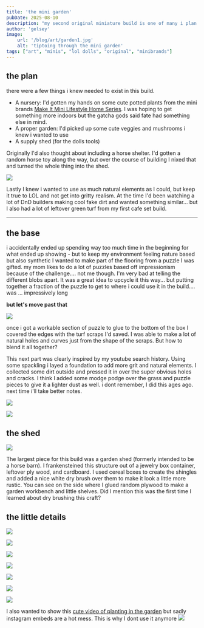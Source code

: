 ```yaml
---
title: 'the mini garden'
pubDate: 2025-08-10
description: "my second original miniature build is one of many i plan to make in a series for my lol dolls. in order to curb my impulses to keep buying those little gatcha balls that are soooo satisfying to unwrap, i made myself promise that each doll would get her own little room for a larger dollhouse i plan to build. The garden was the first one because i got the perfect green box base to put them in"
author: 'gelsey'
image:
    url: '/blog/art/garden1.jpg'
    alt: 'tiptoing through the mini garden'
tags: ["art", "minis", "lol dolls", "original", "minibrands"]
---
```

## the plan

there were a few things i knew needed to exist in this build.

*   A nursery: I'd gotten my hands on some cute potted plants from the mini brands [Make It Mini Lifestyle Home Series](https://shop.mgae.com/products/mgas-miniverse-make-it-mini-lifestyle-home-series-1?srsltid=AfmBOorCZR8yTxHAsLRuloULDdWp9LFRTgHJbCC6TBhmOwJ76xkPewN_). I was hoping to get something more indoors but the gatcha gods said fate had something else in mind.
*   A proper garden: I'd picked up some cute veggies and mushrooms i knew i wanted to use
*   A supply shed (for the dolls tools)

Originally I'd also thought about including a horse shelter. I'd gotten a random horse toy along the way, but over the course of building I nixed that and turned the whole thing into the shed.

![](/blog/art/20230422_140632.jpg)

Lastly I knew i wanted to use as much natural elements as I could, but keep it true to LOL and not get into gritty realism. At the time I'd been watching a lot of DnD builders making cool fake dirt and wanted something similar... but I also had a lot of leftover green turf from my first cafe set build.

* * *

## the base

i accidentally ended up spending way too much time in the beginning for what ended up showing - but to keep my environment feeling nature based but also synthetic I wanted to make part of the flooring from a puzzle I was gifted. my mom likes to do a lot of puzzles based off impressionism because of the challenge.... not me though. I'm very bad at telling the different blobs apart. It was a great idea to upcycle it this way... but putting together a fraction of the puzzle to get to where i could use it in the build.... was ... impressively long

**but let's move past that**

![](/blog/art/gardenwip1.webp)

once i got a workable section of puzzle to glue to the bottom of the box I covered the edges with the turf scraps I'd saved. I was able to make a lot of natural holes and curves just from the shape of the scraps. But how to blend it all together?

This next part was clearly inspired by my youtube search history. Using some spackling i layed a foundation to add more grit and natural elements. I collected some dirt outside and pressed it in over the super obvious holes and cracks. I think I added some modge podge over the grass and puzzle pieces to give it a lighter dust as well. i dont remember, I did this ages ago. next time i'll take better notes.

![](/blog/art/gardenwip3.webp)

![](/blog/art/gardenwip2.webp)

## the shed

![](/blog/art/garden2.jpg)

The largest piece for this build was a garden shed (formerly intended to be a horse barn). I frankensteined this structure out of a jewelry box container, leftover ply wood, and cardboard. I used cereal boxes to create the shingles and added a nice white dry brush over them to make it look a little more rustic. You can see on the side where I glued random plywood to make a garden workbench and little shelves. Did I mention this was the first time I learned about dry brushing this craft?

## the little details

![](/blog/art/garden1.jpg)

![](/blog/art/garden4.jpg)

![](/blog/art/garden6.jpg)

![](/blog/art/garden8.jpg)

![](/blog/art/garden3.jpg)

![](/blog/art/garden5.jpg)

![](/blog/art/garden7.jpg)

I also wanted to show this [cute video of planting in the garden](https://www.instagram.com/p/DAhM2YOx5F1/) but sadly instagram embeds are a hot mess. This is why I dont use it anymore ![](/div/frogdiv.png)